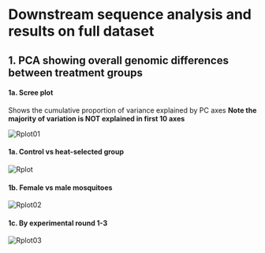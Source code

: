 # Downstream sequence analysis and results on full dataset

## 1. PCA showing overall genomic differences between treatment groups

#### 1a. Scree plot 
Shows the cumulative proportion of variance explained by PC axes
**Note the majority of variation is NOT explained in first 10 axes**

![Rplot01](https://github.com/lcouper/MosquitoThermalSelection/assets/10873177/1b7bca27-35ab-4e21-9b55-7da657531834)

#### 1a. Control vs heat-selected group
![Rplot](https://github.com/lcouper/MosquitoThermalSelection/assets/10873177/43c324de-412e-48a6-9365-4482694b3d96)

#### 1b. Female vs male mosquitoes
![Rplot02](https://github.com/lcouper/MosquitoThermalSelection/assets/10873177/a23e1fdc-d3b3-4930-8f3e-6b4100d71c52)

#### 1c. By experimental round 1-3
![Rplot03](https://github.com/lcouper/MosquitoThermalSelection/assets/10873177/00fc1b11-f8ae-4001-8cef-564fa6aace2c)
